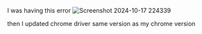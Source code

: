 I was having this error 
![Screenshot 2024-10-17 224339](https://github.com/user-attachments/assets/51abb8e3-7a76-4ce2-bfdf-3f8524698ed2)

then I updated chrome driver same version as my chrome version
